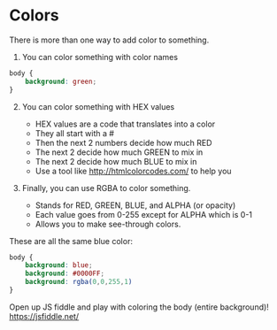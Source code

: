 # Colors

There is more than one way to add color to something.

1. You can color something with color names

```css
body {
    background: green;
}

```

2. You can color something with HEX values
    - HEX values are a code that translates into a color
    - They all start with a #
    - Then the next 2 numbers decide how much RED
    - The next 2 decide how much GREEN to mix in
    - The next 2 decide how much BLUE to mix in
    - Use a tool like http://htmlcolorcodes.com/ to help you

3. Finally, you can use RGBA to color something.
    - Stands for RED, GREEN, BLUE, and ALPHA (or opacity)
    - Each value goes from 0-255 except for ALPHA which is 0-1
    - Allows you to make see-through colors.

These are all the same blue color:
```css
body {
    background: blue;
    background: #0000FF;
    background: rgba(0,0,255,1)
}
```


Open up JS fiddle and play with coloring the body (entire background)!
https://jsfiddle.net/